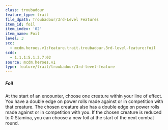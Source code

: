 ```yaml
---
class: troubadour
feature_type: trait
file_dpath: Troubadour/3rd-Level Features
item_id: foil
item_index: '02'
item_name: Foil
level: 3
scc:
  - mcdm.heroes.v1:feature.trait.troubadour.3rd-level-feature:foil
scdc:
  - 1.1.1:5.1.3.7:02
source: mcdm.heroes.v1
type: feature/trait/troubadour/3rd-level-feature
---
```


##### Foil

At the start of an encounter, choose one creature within your line of effect. You have a double edge on power rolls made against or in competition with that creature. The chosen creature also has a double edge on power rolls made against or in competition with you. If the chosen creature is reduced to 0 Stamina, you can choose a new foil at the start of the next combat round.
